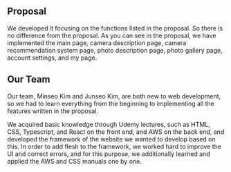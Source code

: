 
## Proposal

We developed it focusing on the functions listed in the proposal. So there is no difference from the proposal. As you can see in the proposal, we have implemented the main page, camera description page, camera recommendation system page, photo description page, photo gallery page, account settings, and my page.


## Our Team 

Our team, Minseo Kim and Junseo Kim, are both new to web development, so we had to learn everything from the beginning to implementing all the features written in the proposal.

We acquired basic knowledge through Udemy lectures, such as HTML, CSS, Typescript, and React on the front end, and AWS on the back end, and developed the framework of the website we wanted to develop based on this. In order to add flesh to the framework, we worked hard to improve the UI and correct errors, and for this purpose, we additionally learned and applied the AWS and CSS manuals one by one.


